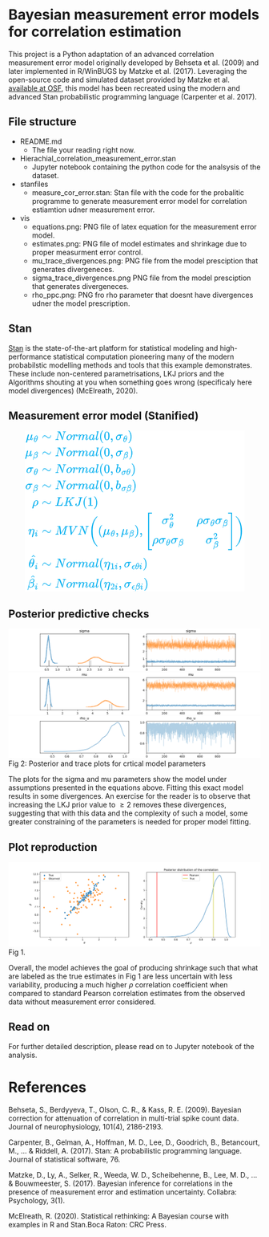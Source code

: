 # Bayesian measurement error models for correlation estimation

This project is a Python adaptation of an advanced correlation measurement error model originally developed  by Behseta et al. (2009) and later implemented in R/WinBUGS by Matzke et al. (2017). Leveraging the open-source code and simulated dataset provided by Matzke et al.        [available at OSF](https://osf.io/mvz29/), this model has been recreated using the modern and advanced Stan probabilistic programming language (Carpenter et al. 2017).

## File structure
- README.md 
    - The file your reading right now.
- Hierachial_correlation_measurement_error.stan
    - Jupyter notebook containing the python code for the analsysis of the dataset. 
- stanfiles
    - measure_cor_error.stan: Stan file with the code for the probalitic programme to generate measurement error model for correlation estiamtion udner measurement error.
- vis 
  - equations.png: PNG file of latex equation for the measurement error model.
  - estimates.png: PNG file of model estimates and shrinkage due to proper measurment error control.
  - mu_trace_divergences.png: PNG file from the model presciption that generates divergeneces.
  - sigma_trace_divergences.png PNG file from the model presciption that generates divergeneces.
  - rho_ppc.png: PNG fro rho parameter that doesnt have divergences udner the model prescription.

## Stan
[Stan](https://mc-stan.org/) is the state-of-the-art platform for statistical modeling and high-performance statistical computation pioneering many of the modern probabilstic modelling methods and tools that this example demonstrates. These include non-centered parametrisations, LKJ priors and the Algorithms shouting at you when something goes wrong (specificaly here model divergences) (McElreath, 2020).  

## Measurement error model (Stanified)

<p align="center">
  <img src="vis/equations.png" alt="estimates">
</p>

## Posterior predictive checks

![sigma_div](vis/sigma_trace_divergences.png)
![mu_div](vis/mu_trace_divergences.png)
![rho](vis/rho_ppc.png)
Fig 2: Posterior and trace plots for crtical model parameters

The plots for the sigma and mu parameters show the model under assumptions presented in the equations above. Fitting this exact model results in some divergences. An exercise for the reader is to observe that increasing the LKJ prior value to $\geq 2$ removes these divergences, suggesting that with this data and the complexity of such a model, some greater constraining of the parameters is needed for proper model fitting.

## Plot reproduction
![estimates](vis/estimates.png)
Fig 1.

Overall, the model achieves the goal of producing shrinkage such that what are labeled as the true estimates in Fig 1 are less uncertain with less variability, producing a much higher $\rho$ correlation coefficient when compared to standard Pearson correlation estimates from the observed data without measurement error considered.

## Read on
For further detailed description, please read on to Jupyter notebook of the analysis.

# References

Behseta, S., Berdyyeva, T., Olson, C. R., & Kass, R. E. (2009). Bayesian correction for attenuation of correlation in multi-trial spike count data. Journal of neurophysiology, 101(4), 2186-2193.

Carpenter, B., Gelman, A., Hoffman, M. D., Lee, D., Goodrich, B., Betancourt, M., ... & Riddell, A. (2017). Stan: A probabilistic programming language. Journal of statistical software, 76.

Matzke, D., Ly, A., Selker, R., Weeda, W. D., Scheibehenne, B., Lee, M. D., ... & Bouwmeester, S. (2017). Bayesian inference for correlations in the presence of measurement error and estimation uncertainty. Collabra: Psychology, 3(1).

McElreath, R. (2020). Statistical rethinking: A Bayesian course with examples in R and Stan.Boca Raton: CRC Press.
